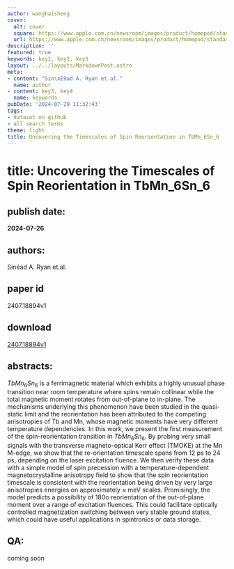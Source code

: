 ```yaml
---
author: wanghaisheng
cover:
  alt: cover
  square: https://www.apple.com.cn/newsroom/images/product/homepod/standard/Apple-HomePod-hero-230118_big.jpg.large_2x.jpg
  url: https://www.apple.com.cn/newsroom/images/product/homepod/standard/Apple-HomePod-hero-230118_big.jpg.large_2x.jpg
description: ''
featured: true
keywords: key1, key2, key3
layout: ../../layouts/MarkdownPost.astro
meta:
- content: "Sin\xE9ad A. Ryan et.al."
  name: author
- content: key3, key4
  name: keywords
pubDate: '2024-07-29 11:32:43'
tags:
- dataset on github
- all search terms
theme: light
title: Uncovering the Timescales of Spin Reorientation in TbMn_6Sn_6
---
```


# title: Uncovering the Timescales of Spin Reorientation in TbMn_6Sn_6 
## publish date: 
**2024-07-26** 
## authors: 
  Sinéad A. Ryan et.al. 
## paper id
2407.18894v1
## download
[2407.18894v1](http://arxiv.org/abs/2407.18894v1)
## abstracts:
$TbMn_{6}Sn_{6}$ is a ferrimagnetic material which exhibits a highly unusual phase transition near room temperature where spins remain collinear while the total magnetic moment rotates from out-of-plane to in-plane. The mechanisms underlying this phenomenon have been studied in the quasi-static limit and the reorientation has been attributed to the competing anisotropies of Tb and Mn, whose magnetic moments have very different temperature dependencies. In this work, we present the first measurement of the spin-reorientation transition in $TbMn_{6}Sn_{6}$. By probing very small signals with the transverse magneto-optical Kerr effect (TMOKE) at the Mn M-edge, we show that the re-orientation timescale spans from 12 ps to 24 ps, depending on the laser excitation fluence. We then verify these data with a simple model of spin precession with a temperature-dependent magnetocrystalline anisotropy field to show that the spin reorientation timescale is consistent with the reorientation being driven by very large anisotropies energies on approximately $\approx$ meV scales. Promisingly, the model predicts a possibility of 180o reorientation of the out-of-plane moment over a range of excitation fluences. This could facilitate optically controlled magnetization switching between very stable ground states, which could have useful applications in spintronics or data storage.
## QA:
coming soon
